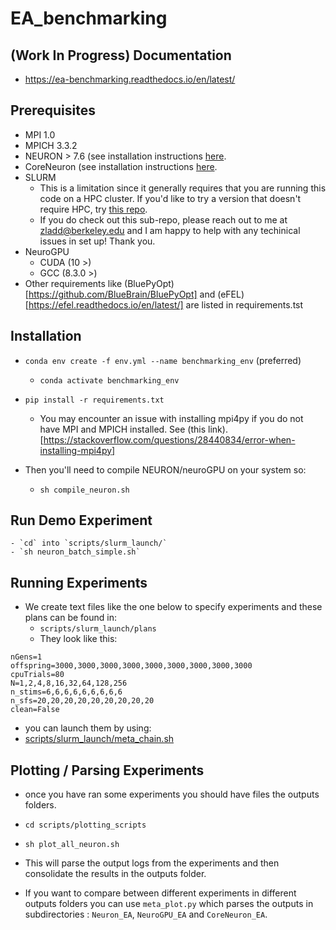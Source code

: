 # EA_benchmarking

## (Work In Progress) Documentation 
- https://ea-benchmarking.readthedocs.io/en/latest/


## Prerequisites
-  MPI  1.0
- MPICH  3.3.2
- NEURON > 7.6 (see installation instructions [here](https://neuron.yale.edu/neuron/download).
- CoreNeuron (see installation instructions [here](https://github.com/BlueBrain/CoreNeuron).
- SLURM
  - This is a limitation since it generally requires that you are running this code on a HPC cluster. If you'd like to try a version that doesn't require HPC, try [this repo](https://github.com/xanderladd/benchmarking_examples).
  - If you do check out this sub-repo, please reach out to me at zladd@berkeley.edu and I am happy to help with any techinical issues in set up! Thank you.
- NeuroGPU
  - CUDA (10 >)
  - GCC (8.3.0 >)   
- Other requirements like (BluePyOpt)[https://github.com/BlueBrain/BluePyOpt] and (eFEL)[https://efel.readthedocs.io/en/latest/] are listed in requirements.tst

## Installation
  -  `conda env create -f env.yml --name benchmarking_env` (preferred)
      - `conda activate benchmarking_env`
  - `pip install -r requirements.txt`
      - You may encounter an issue with installing mpi4py if you do not have MPI and MPICH installed. See (this link).[https://stackoverflow.com/questions/28440834/error-when-installing-mpi4py]

  - Then you'll need to compile NEURON/neuroGPU on your system so:
    - `sh compile_neuron.sh`


## Run Demo Experiment
    - `cd` into `scripts/slurm_launch/` 
    - `sh neuron_batch_simple.sh`
    
## Running Experiments
- We create text files like the one below to specify experiments and these plans can be found in: 
  - `scripts/slurm_launch/plans`
  -  They look like this:

 ```
nGens=1
offspring=3000,3000,3000,3000,3000,3000,3000,3000,3000
cpuTrials=80
N=1,2,4,8,16,32,64,128,256
n_stims=6,6,6,6,6,6,6,6,6
n_sfs=20,20,20,20,20,20,20,20,20
clean=False 
 
 ```
  - you can launch them by using: 
  - [scripts/slurm_launch/meta_chain.sh](https://github.com/xanderladd/EA_benchmarking/blob/main/Neuron_EA/meta_chain.sh)


    
 ## Plotting / Parsing Experiments
  - once you have ran some experiments you should have files the outputs folders.
  -  `cd scripts/plotting_scripts`
  - `sh plot_all_neuron.sh` 
  
  - This will parse the output logs from the experiments and then consolidate the results in the outputs folder.
  - If you want to compare between different experiments in different outputs folders you can use `meta_plot.py` which parses the outputs in subdirectories : `Neuron_EA`,  `NeuroGPU_EA` and `CoreNeuron_EA`.



